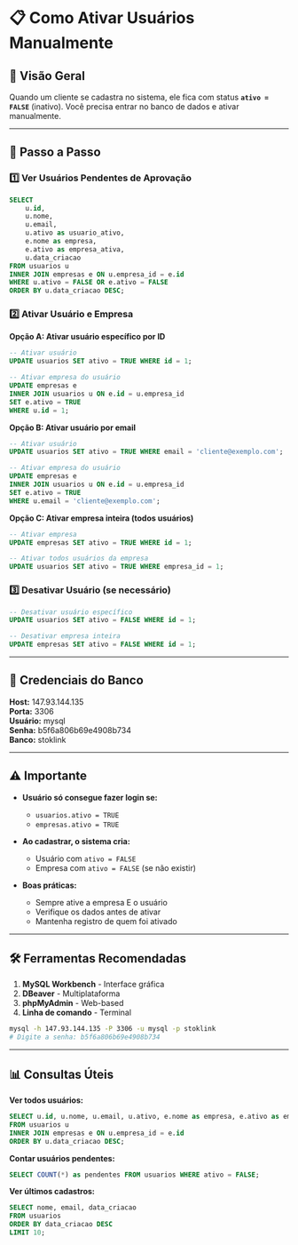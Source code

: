 # 📋 Como Ativar Usuários Manualmente

## 🎯 Visão Geral
Quando um cliente se cadastra no sistema, ele fica com status **`ativo = FALSE`** (inativo).
Você precisa entrar no banco de dados e ativar manualmente.

---

## 📝 Passo a Passo

### 1️⃣ **Ver Usuários Pendentes de Aprovação**

```sql
SELECT 
    u.id,
    u.nome,
    u.email,
    u.ativo as usuario_ativo,
    e.nome as empresa,
    e.ativo as empresa_ativa,
    u.data_criacao
FROM usuarios u
INNER JOIN empresas e ON u.empresa_id = e.id
WHERE u.ativo = FALSE OR e.ativo = FALSE
ORDER BY u.data_criacao DESC;
```

### 2️⃣ **Ativar Usuário e Empresa**

**Opção A: Ativar usuário específico por ID**
```sql
-- Ativar usuário
UPDATE usuarios SET ativo = TRUE WHERE id = 1;

-- Ativar empresa do usuário
UPDATE empresas e
INNER JOIN usuarios u ON e.id = u.empresa_id
SET e.ativo = TRUE
WHERE u.id = 1;
```

**Opção B: Ativar usuário por email**
```sql
-- Ativar usuário
UPDATE usuarios SET ativo = TRUE WHERE email = 'cliente@exemplo.com';

-- Ativar empresa do usuário
UPDATE empresas e
INNER JOIN usuarios u ON e.id = u.empresa_id
SET e.ativo = TRUE
WHERE u.email = 'cliente@exemplo.com';
```

**Opção C: Ativar empresa inteira (todos usuários)**
```sql
-- Ativar empresa
UPDATE empresas SET ativo = TRUE WHERE id = 1;

-- Ativar todos usuários da empresa
UPDATE usuarios SET ativo = TRUE WHERE empresa_id = 1;
```

### 3️⃣ **Desativar Usuário (se necessário)**

```sql
-- Desativar usuário específico
UPDATE usuarios SET ativo = FALSE WHERE id = 1;

-- Desativar empresa inteira
UPDATE empresas SET ativo = FALSE WHERE id = 1;
```

---

## 🔗 Credenciais do Banco

**Host:** 147.93.144.135  
**Porta:** 3306  
**Usuário:** mysql  
**Senha:** b5f6a806b69e4908b734  
**Banco:** stoklink  

---

## ⚠️ Importante

- **Usuário só consegue fazer login se:**
  - `usuarios.ativo = TRUE`
  - `empresas.ativo = TRUE`

- **Ao cadastrar, o sistema cria:**
  - Usuário com `ativo = FALSE`
  - Empresa com `ativo = FALSE` (se não existir)

- **Boas práticas:**
  - Sempre ative a empresa E o usuário
  - Verifique os dados antes de ativar
  - Mantenha registro de quem foi ativado

---

## 🛠️ Ferramentas Recomendadas

1. **MySQL Workbench** - Interface gráfica
2. **DBeaver** - Multiplataforma
3. **phpMyAdmin** - Web-based
4. **Linha de comando** - Terminal

```bash
mysql -h 147.93.144.135 -P 3306 -u mysql -p stoklink
# Digite a senha: b5f6a806b69e4908b734
```

---

## 📊 Consultas Úteis

**Ver todos usuários:**
```sql
SELECT u.id, u.nome, u.email, u.ativo, e.nome as empresa, e.ativo as empresa_ativa
FROM usuarios u
INNER JOIN empresas e ON u.empresa_id = e.id
ORDER BY u.data_criacao DESC;
```

**Contar usuários pendentes:**
```sql
SELECT COUNT(*) as pendentes FROM usuarios WHERE ativo = FALSE;
```

**Ver últimos cadastros:**
```sql
SELECT nome, email, data_criacao 
FROM usuarios 
ORDER BY data_criacao DESC 
LIMIT 10;
```
